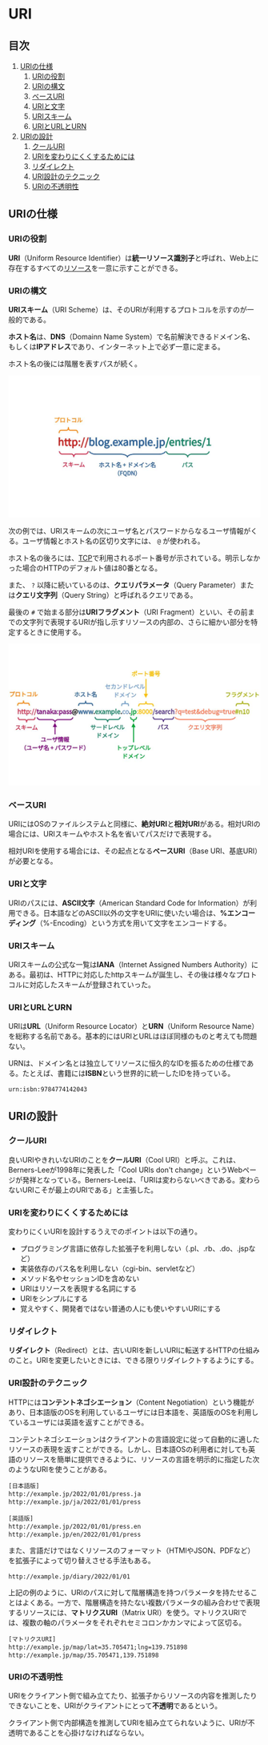 # URI


## 目次

1. [URIの仕様](#uriの仕様)
	1. [URIの役割](#uriの役割)
	1. [URIの構文](#uriの構文)
	1. [ベースURI](#ベースuri)
	1. [URIと文字](#uriと文字)
	1. [URIスキーム](#uriスキーム)
	1. [URIとURLとURN](#uriとurlとurn)
1. [URIの設計](#uriの設計)
	1. [クールURI](#クールuri)
	1. [URIを変わりにくくするためには](#uriを変わりにくくするためには)
	1. [リダイレクト](#リダイレクト)
	1. [URI設計のテクニック](#uri設計のテクニック)
	1. [URIの不透明性](#uriの不透明性)


## URIの仕様

### URIの役割

**URI**（Uniform Resource Identifier）は**統一リソース識別子**と呼ばれ、Web上に存在するすべての[リソース](/note/web/chapters/03_rest.ja.md#リソース)を一意に示すことができる。

### URIの構文

**URIスキーム**（URI Scheme）は、そのURIが利用するプロトコルを示すのが一般的である。

**ホスト名**は、**DNS**（Domainn Name System）で名前解決できるドメイン名、もしくは**IPアドレス**であり、インターネット上で必ず一意に定まる。

ホスト名の後には階層を表すパスが続く。

![シンプルなURL](/note/web/images/url_simple.ja.jpg)

次の例では、URIスキームの次にユーザ名とパスワードからなるユーザ情報がくる。ユーザ情報とホスト名の区切り文字には、 `@` が使われる。

ホスト名の後ろには、[TCP](/note/internet/chapters/08_transport_layer.ja.md#tcp)で利用されるポート番号が示されている。明示しなかった場合のHTTPのデフォルト値は80番となる。

また、 `?` 以降に続いているのは、**クエリパラメータ**（Query Parameter）または**クエリ文字列**（Query String）と呼ばれるクエリである。

最後の `#` で始まる部分は**URIフラグメント**（URI Fragment）といい、その前までの文字列で表現するURIが指し示すリソースの内部の、さらに細かい部分を特定するときに使用する。

![シンプルなURL](/note/web/images/url_complicated.ja.jpg)

### ベースURI

URIにはOSのファイルシステムと同様に、**絶対URI**と**相対URI**がある。相対URIの場合には、URIスキームやホスト名を省いてパスだけで表現する。

相対URIを使用する場合には、その起点となる**ベースURI**（Base URI、基底URI）が必要となる。

### URIと文字

URIのパスには、**ASCII文字**（American Standard Code for Information）が利用できる。日本語などのASCII以外の文字をURIに使いたい場合は、**%エンコーディング**（%-Encoding）という方式を用いて文字をエンコードする。

### URIスキーム

URIスキームの公式な一覧は**IANA**（Internet Assigned Numbers Authority）にある。最初は、HTTPに対応したhttpスキームが誕生し、その後は様々なプロトコルに対応したスキームが登録されていった。

### URIとURLとURN

URIは**URL**（Uniform Resource Locator）と**URN**（Uniform Resource Name）を総称する名前である。基本的にはURIとURLはほぼ同様のものと考えても問題ない。

URNは、ドメイン名とは独立してリソースに恒久的なIDを振るための仕様である。たとえば、書籍には**ISBN**という世界的に統一したIDを持っている。

```
urn:isbn:9784774142043
```


## URIの設計

### クールURI

良いURIやきれいなURIのことを**クールURI**（Cool URI）と呼ぶ。これは、Berners-Leeが1998年に発表した「Cool URIs don't change」というWebページが発祥となっている。Berners-Leeは、「URIは変わらないべきである。変わらないURIこそが最上のURIである」と主張した。

### URIを変わりにくくするためには

変わりにくいURIを設計するうえでのポイントは以下の通り。

- プログラミング言語に依存した拡張子を利用しない（.pl、.rb、.do、.jspなど）
- 実装依存のパス名を利用しない（cgi-bin、servletなど）
- メソッド名やセッションIDを含めない
- URIはリソースを表現する名詞にする
- URIをシンプルにする
- 覚えやすく、開発者ではない普通の人にも使いやすいURIにする

### リダイレクト

**リダイレクト**（Redirect）とは、古いURIを新しいURIに転送するHTTPの仕組みのこと。URIを変更したいときには、できる限りリダイレクトするようにする。

### URI設計のテクニック

HTTPには**コンテントネゴシエーション**（Content Negotiation）という機能があり、日本語版のOSを利用しているユーザには日本語を、英語版のOSを利用しているユーザには英語を返すことができる。

コンテントネゴシエーションはクライアントの言語設定に従って自動的に適したリソースの表現を返すことができる。しかし、日本語OSの利用者に対しても英語のリソースを簡単に提供できるように、リソースの言語を明示的に指定した次のようなURIを使うことがある。

```
[日本語版]
http://example.jp/2022/01/01/press.ja
http://example.jp/ja/2022/01/01/press

[英語版]
http://example.jp/2022/01/01/press.en
http://example.jp/en/2022/01/01/press
```

また、言語だけではなくリソースのフォーマット（HTMlやJSON、PDFなど）を拡張子によって切り替えさせる手法もある。

```
http://example.jp/diary/2022/01/01
```

上記の例のように、URIのパスに対して階層構造を持つパラメータを持たせることはよくある。一方で、階層構造を持たない複数パラメータの組み合わせで表現するリソースには、**マトリクスURI**（Matrix URI）を使う。マトリクスURIでは、複数の軸のパラメータをそれぞれセミコロンかカンマによって区切る。

```
[マトリクスURI]
http://example.jp/map/lat=35.705471;lng=139.751898
http://example.jp/map/35.705471,139.751898
```

### URIの不透明性

URIをクライアント側で組み立てたり、拡張子からリソースの内容を推測したりできないことを、URIがクライアントにとって**不透明**であるという。

クライアント側で内部構造を推測してURIを組み立てられないように、URIが不透明であることを心掛けなければならない。
